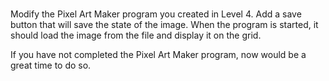 <html>

###

Modify the Pixel Art Maker program you created in Level 4.
Add a save button that will save the state of the image. When the program is started,
it should load the image from the file and display it on the grid.

If you have not completed the Pixel Art Maker program, now would be a great time to do so.
</html>
